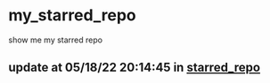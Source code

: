 # my_starred_repo
show me my starred repo

update at 05/18/22 20:14:45 in [starred_repo](./index.html)
---

